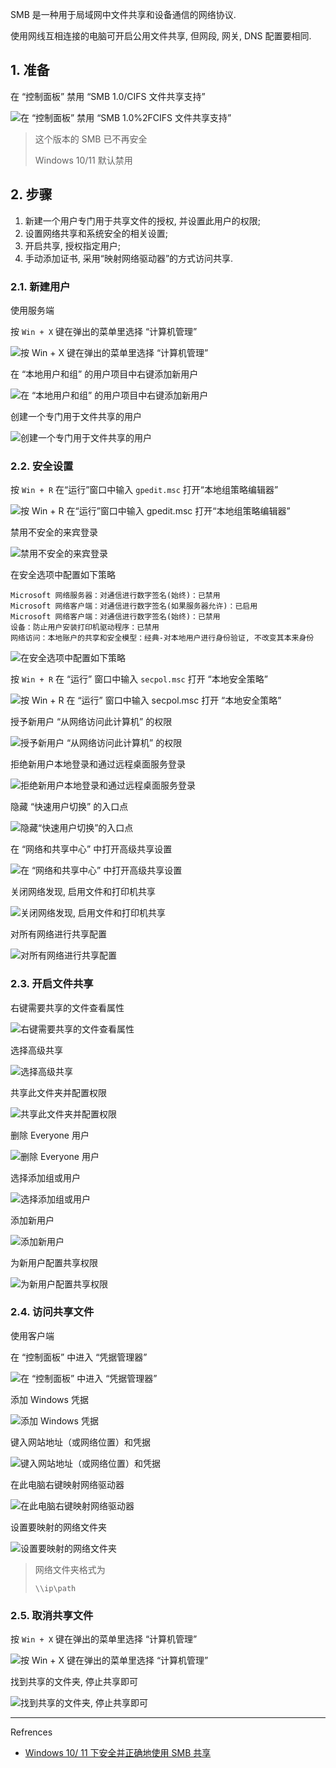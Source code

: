 SMB 是一种用于局域网中文件共享和设备通信的网络协议.

使用网线互相连接的电脑可开启公用文件共享, 但网段, 网关, DNS 配置要相同.

## 1. 准备

在 “控制面板” 禁用 “SMB 1.0/CIFS 文件共享支持”

![在 “控制面板” 禁用 “SMB 1.0%2FCIFS 文件共享支持”](./../../../../../../images/%E9%85%8D%E7%BD%AE%20SMB%20%E6%96%87%E4%BB%B6%E5%85%B1%E4%BA%AB/%E5%9C%A8%20%E2%80%9C%E6%8E%A7%E5%88%B6%E9%9D%A2%E6%9D%BF%E2%80%9D%20%E7%A6%81%E7%94%A8%20%E2%80%9CSMB%201.0%252FCIFS%20%E6%96%87%E4%BB%B6%E5%85%B1%E4%BA%AB%E6%94%AF%E6%8C%81%E2%80%9D.png)

> 这个版本的 SMB 已不再安全
>
> Windows 10/11 默认禁用

## 2. 步骤

1. 新建一个用户专门用于共享文件的授权, 并设置此用户的权限; 
2. 设置网络共享和系统安全的相关设置; 
3. 开启共享, 授权指定用户; 
4. 手动添加证书, 采用“映射网络驱动器”的方式访问共享.

### 2.1. 新建用户

使用服务端

按 `Win + X` 键在弹出的菜单里选择 “计算机管理”

![按 `Win + X` 键在弹出的菜单里选择 “计算机管理”](./../../../../../../images/%E9%85%8D%E7%BD%AE%20SMB%20%E6%96%87%E4%BB%B6%E5%85%B1%E4%BA%AB/%E6%8C%89%20%60Win%20+%20X%60%20%E9%94%AE%E5%9C%A8%E5%BC%B9%E5%87%BA%E7%9A%84%E8%8F%9C%E5%8D%95%E9%87%8C%E9%80%89%E6%8B%A9%20%E2%80%9C%E8%AE%A1%E7%AE%97%E6%9C%BA%E7%AE%A1%E7%90%86%E2%80%9D.png)

在 “本地用户和组” 的用户项目中右键添加新用户

![在 “本地用户和组” 的用户项目中右键添加新用户](./../../../../../../images/%E9%85%8D%E7%BD%AE%20SMB%20%E6%96%87%E4%BB%B6%E5%85%B1%E4%BA%AB/%E5%9C%A8%20%E2%80%9C%E6%9C%AC%E5%9C%B0%E7%94%A8%E6%88%B7%E5%92%8C%E7%BB%84%E2%80%9D%20%E7%9A%84%E7%94%A8%E6%88%B7%E9%A1%B9%E7%9B%AE%E4%B8%AD%E5%8F%B3%E9%94%AE%E6%B7%BB%E5%8A%A0%E6%96%B0%E7%94%A8%E6%88%B7.png)

创建一个专门用于文件共享的用户

![创建一个专门用于文件共享的用户](./../../../../../../images/%E9%85%8D%E7%BD%AE%20SMB%20%E6%96%87%E4%BB%B6%E5%85%B1%E4%BA%AB/%E5%88%9B%E5%BB%BA%E4%B8%80%E4%B8%AA%E4%B8%93%E9%97%A8%E7%94%A8%E4%BA%8E%E6%96%87%E4%BB%B6%E5%85%B1%E4%BA%AB%E7%9A%84%E7%94%A8%E6%88%B7.png)

### 2.2. 安全设置

按 `Win + R` 在“运行”窗口中输入 `gpedit.msc` 打开“本地组策略编辑器”

![按 `Win + R` 在“运行”窗口中输入 `gpedit.msc` 打开“本地组策略编辑器”](./../../../../../../images/%E9%85%8D%E7%BD%AE%20SMB%20%E6%96%87%E4%BB%B6%E5%85%B1%E4%BA%AB/%E6%8C%89%20%60Win%20+%20R%60%20%E5%9C%A8%E2%80%9C%E8%BF%90%E8%A1%8C%E2%80%9D%E7%AA%97%E5%8F%A3%E4%B8%AD%E8%BE%93%E5%85%A5%20%60gpedit.msc%60%20%E6%89%93%E5%BC%80%E2%80%9C%E6%9C%AC%E5%9C%B0%E7%BB%84%E7%AD%96%E7%95%A5%E7%BC%96%E8%BE%91%E5%99%A8%E2%80%9D.png)

禁用不安全的来宾登录

![禁用不安全的来宾登录](./../../../../../../images/%E9%85%8D%E7%BD%AE%20SMB%20%E6%96%87%E4%BB%B6%E5%85%B1%E4%BA%AB/%E7%A6%81%E7%94%A8%E4%B8%8D%E5%AE%89%E5%85%A8%E7%9A%84%E6%9D%A5%E5%AE%BE%E7%99%BB%E5%BD%95.png)

在安全选项中配置如下策略

```
Microsoft 网络服务器：对通信进行数字签名(始终)：已禁用
Microsoft 网络客户端：对通信进行数字签名(如果服务器允许)：已启用
Microsoft 网络客户端：对通信进行数字签名(始终)：已禁用
设备：防止用户安装打印机驱动程序：已禁用
网络访问：本地账户的共享和安全模型：经典-对本地用户进行身份验证, 不改变其本来身份
```

![在安全选项中配置如下策略](./../../../../../../images/%E9%85%8D%E7%BD%AE%20SMB%20%E6%96%87%E4%BB%B6%E5%85%B1%E4%BA%AB/%E5%9C%A8%E5%AE%89%E5%85%A8%E9%80%89%E9%A1%B9%E4%B8%AD%E9%85%8D%E7%BD%AE%E5%A6%82%E4%B8%8B%E7%AD%96%E7%95%A5.png)

按 `Win + R` 在 “运行” 窗口中输入 `secpol.msc` 打开 “本地安全策略”

![按 `Win + R` 在 “运行” 窗口中输入 `secpol.msc` 打开 “本地安全策略”](./../../../../../../images/%E9%85%8D%E7%BD%AE%20SMB%20%E6%96%87%E4%BB%B6%E5%85%B1%E4%BA%AB/%E6%8C%89%20%60Win%20+%20R%60%20%E5%9C%A8%20%E2%80%9C%E8%BF%90%E8%A1%8C%E2%80%9D%20%E7%AA%97%E5%8F%A3%E4%B8%AD%E8%BE%93%E5%85%A5%20%60secpol.msc%60%20%E6%89%93%E5%BC%80%20%E2%80%9C%E6%9C%AC%E5%9C%B0%E5%AE%89%E5%85%A8%E7%AD%96%E7%95%A5%E2%80%9D.png)

授予新用户 “从网络访问此计算机” 的权限

![授予新用户 “从网络访问此计算机” 的权限](./../../../../../../images/%E9%85%8D%E7%BD%AE%20SMB%20%E6%96%87%E4%BB%B6%E5%85%B1%E4%BA%AB/%E6%8E%88%E4%BA%88%E6%96%B0%E7%94%A8%E6%88%B7%20%E2%80%9C%E4%BB%8E%E7%BD%91%E7%BB%9C%E8%AE%BF%E9%97%AE%E6%AD%A4%E8%AE%A1%E7%AE%97%E6%9C%BA%E2%80%9D%20%E7%9A%84%E6%9D%83%E9%99%90.png)

拒绝新用户本地登录和通过远程桌面服务登录

![拒绝新用户本地登录和通过远程桌面服务登录](./../../../../../../images/%E9%85%8D%E7%BD%AE%20SMB%20%E6%96%87%E4%BB%B6%E5%85%B1%E4%BA%AB/%E6%8B%92%E7%BB%9D%E6%96%B0%E7%94%A8%E6%88%B7%E6%9C%AC%E5%9C%B0%E7%99%BB%E5%BD%95%E5%92%8C%E9%80%9A%E8%BF%87%E8%BF%9C%E7%A8%8B%E6%A1%8C%E9%9D%A2%E6%9C%8D%E5%8A%A1%E7%99%BB%E5%BD%95.png)

隐藏 “快速用户切换” 的入口点

![隐藏“快速用户切换”的入口点](./../../../../../../images/%E9%85%8D%E7%BD%AE%20SMB%20%E6%96%87%E4%BB%B6%E5%85%B1%E4%BA%AB/%E9%9A%90%E8%97%8F%E2%80%9C%E5%BF%AB%E9%80%9F%E7%94%A8%E6%88%B7%E5%88%87%E6%8D%A2%E2%80%9D%E7%9A%84%E5%85%A5%E5%8F%A3%E7%82%B9.png)

在 “网络和共享中心” 中打开高级共享设置

![在 “网络和共享中心” 中打开高级共享设置](./../../../../../../images/%E9%85%8D%E7%BD%AE%20SMB%20%E6%96%87%E4%BB%B6%E5%85%B1%E4%BA%AB/%E5%9C%A8%20%E2%80%9C%E7%BD%91%E7%BB%9C%E5%92%8C%E5%85%B1%E4%BA%AB%E4%B8%AD%E5%BF%83%E2%80%9D%20%E4%B8%AD%E6%89%93%E5%BC%80%E9%AB%98%E7%BA%A7%E5%85%B1%E4%BA%AB%E8%AE%BE%E7%BD%AE.png)

关闭网络发现, 启用文件和打印机共享

![关闭网络发现, 启用文件和打印机共享](./../../../../../../images/%E9%85%8D%E7%BD%AE%20SMB%20%E6%96%87%E4%BB%B6%E5%85%B1%E4%BA%AB/%E5%85%B3%E9%97%AD%E7%BD%91%E7%BB%9C%E5%8F%91%E7%8E%B0,%20%E5%90%AF%E7%94%A8%E6%96%87%E4%BB%B6%E5%92%8C%E6%89%93%E5%8D%B0%E6%9C%BA%E5%85%B1%E4%BA%AB.png)

对所有网络进行共享配置

![对所有网络进行共享配置](./../../../../../../images/%E9%85%8D%E7%BD%AE%20SMB%20%E6%96%87%E4%BB%B6%E5%85%B1%E4%BA%AB/%E5%AF%B9%E6%89%80%E6%9C%89%E7%BD%91%E7%BB%9C%E8%BF%9B%E8%A1%8C%E5%85%B1%E4%BA%AB%E9%85%8D%E7%BD%AE.png)

### 2.3. 开启文件共享

右键需要共享的文件查看属性

![右键需要共享的文件查看属性](./../../../../../../images/%E9%85%8D%E7%BD%AE%20SMB%20%E6%96%87%E4%BB%B6%E5%85%B1%E4%BA%AB/%E5%8F%B3%E9%94%AE%E9%9C%80%E8%A6%81%E5%85%B1%E4%BA%AB%E7%9A%84%E6%96%87%E4%BB%B6%E6%9F%A5%E7%9C%8B%E5%B1%9E%E6%80%A7.png)

选择高级共享

![选择高级共享](./../../../../../../images/%E9%85%8D%E7%BD%AE%20SMB%20%E6%96%87%E4%BB%B6%E5%85%B1%E4%BA%AB/%E9%80%89%E6%8B%A9%E9%AB%98%E7%BA%A7%E5%85%B1%E4%BA%AB.png)

共享此文件夹并配置权限

![共享此文件夹并配置权限](./../../../../../../images/%E9%85%8D%E7%BD%AE%20SMB%20%E6%96%87%E4%BB%B6%E5%85%B1%E4%BA%AB/%E5%85%B1%E4%BA%AB%E6%AD%A4%E6%96%87%E4%BB%B6%E5%A4%B9%E5%B9%B6%E9%85%8D%E7%BD%AE%E6%9D%83%E9%99%90.png)

删除 Everyone 用户

![删除 Everyone 用户](./../../../../../../images/%E9%85%8D%E7%BD%AE%20SMB%20%E6%96%87%E4%BB%B6%E5%85%B1%E4%BA%AB/%E5%88%A0%E9%99%A4%20Everyone%20%E7%94%A8%E6%88%B7.png)

选择添加组或用户

![选择添加组或用户](./../../../../../../images/%E9%85%8D%E7%BD%AE%20SMB%20%E6%96%87%E4%BB%B6%E5%85%B1%E4%BA%AB/%E9%80%89%E6%8B%A9%E6%B7%BB%E5%8A%A0%E7%BB%84%E6%88%96%E7%94%A8%E6%88%B7.png)

添加新用户

![添加新用户](./../../../../../../images/%E9%85%8D%E7%BD%AE%20SMB%20%E6%96%87%E4%BB%B6%E5%85%B1%E4%BA%AB/%E6%B7%BB%E5%8A%A0%E6%96%B0%E7%94%A8%E6%88%B7.png)

为新用户配置共享权限

![为新用户配置共享权限](./../../../../../../images/%E9%85%8D%E7%BD%AE%20SMB%20%E6%96%87%E4%BB%B6%E5%85%B1%E4%BA%AB/%E4%B8%BA%E6%96%B0%E7%94%A8%E6%88%B7%E9%85%8D%E7%BD%AE%E5%85%B1%E4%BA%AB%E6%9D%83%E9%99%90.png)

### 2.4. 访问共享文件

使用客户端

在 “控制面板” 中进入 “凭据管理器”

![在 “控制面板” 中进入 “凭据管理器”](./../../../../../../images/%E9%85%8D%E7%BD%AE%20SMB%20%E6%96%87%E4%BB%B6%E5%85%B1%E4%BA%AB/%E5%9C%A8%20%E2%80%9C%E6%8E%A7%E5%88%B6%E9%9D%A2%E6%9D%BF%E2%80%9D%20%E4%B8%AD%E8%BF%9B%E5%85%A5%20%E2%80%9C%E5%87%AD%E6%8D%AE%E7%AE%A1%E7%90%86%E5%99%A8%E2%80%9D.png)

添加 Windows 凭据

![添加 Windows 凭据](./../../../../../../images/%E9%85%8D%E7%BD%AE%20SMB%20%E6%96%87%E4%BB%B6%E5%85%B1%E4%BA%AB/%E6%B7%BB%E5%8A%A0%20Windows%20%E5%87%AD%E6%8D%AE.png)

键入网站地址（或网络位置）和凭据

![键入网站地址（或网络位置）和凭据](./../../../../../../images/%E9%85%8D%E7%BD%AE%20SMB%20%E6%96%87%E4%BB%B6%E5%85%B1%E4%BA%AB/%E9%94%AE%E5%85%A5%E7%BD%91%E7%AB%99%E5%9C%B0%E5%9D%80%EF%BC%88%E6%88%96%E7%BD%91%E7%BB%9C%E4%BD%8D%E7%BD%AE%EF%BC%89%E5%92%8C%E5%87%AD%E6%8D%AE.png)

在此电脑右键映射网络驱动器

![在此电脑右键映射网络驱动器](./../../../../../../images/%E9%85%8D%E7%BD%AE%20SMB%20%E6%96%87%E4%BB%B6%E5%85%B1%E4%BA%AB/%E5%9C%A8%E6%AD%A4%E7%94%B5%E8%84%91%E5%8F%B3%E9%94%AE%E6%98%A0%E5%B0%84%E7%BD%91%E7%BB%9C%E9%A9%B1%E5%8A%A8%E5%99%A8.png)

设置要映射的网络文件夹

![设置要映射的网络文件夹](./../../../../../../images/%E9%85%8D%E7%BD%AE%20SMB%20%E6%96%87%E4%BB%B6%E5%85%B1%E4%BA%AB/%E8%AE%BE%E7%BD%AE%E8%A6%81%E6%98%A0%E5%B0%84%E7%9A%84%E7%BD%91%E7%BB%9C%E6%96%87%E4%BB%B6%E5%A4%B9.png)

> 网络文件夹格式为
>
> ```
> \\ip\path
> ```

### 2.5. 取消共享文件

按 `Win + X` 键在弹出的菜单里选择 “计算机管理”

![按 `Win + X` 键在弹出的菜单里选择 “计算机管理”](./../../../../../../images/%E9%85%8D%E7%BD%AE%20SMB%20%E6%96%87%E4%BB%B6%E5%85%B1%E4%BA%AB/%E6%8C%89%20%60Win%20+%20X%60%20%E9%94%AE%E5%9C%A8%E5%BC%B9%E5%87%BA%E7%9A%84%E8%8F%9C%E5%8D%95%E9%87%8C%E9%80%89%E6%8B%A9%20%E2%80%9C%E8%AE%A1%E7%AE%97%E6%9C%BA%E7%AE%A1%E7%90%86%E2%80%9D.png)

找到共享的文件夹, 停止共享即可

![找到共享的文件夹, 停止共享即可](./../../../../../../images/%E9%85%8D%E7%BD%AE%20SMB%20%E6%96%87%E4%BB%B6%E5%85%B1%E4%BA%AB/%E6%89%BE%E5%88%B0%E5%85%B1%E4%BA%AB%E7%9A%84%E6%96%87%E4%BB%B6%E5%A4%B9,%20%E5%81%9C%E6%AD%A2%E5%85%B1%E4%BA%AB%E5%8D%B3%E5%8F%AF.png)

---

Refrences

- [Windows 10/ 11 下安全并正确地使用 SMB 共享](https://post.smzdm.com/p/akxwkxqk/)

